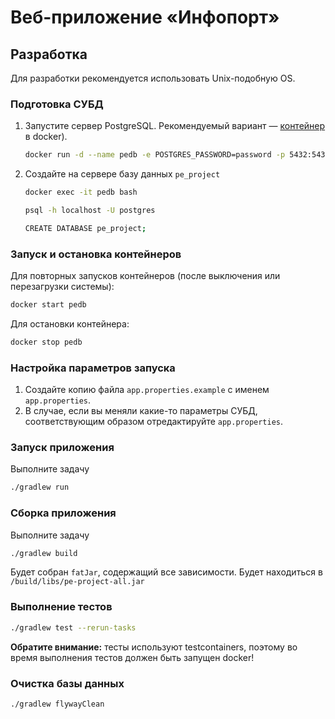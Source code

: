 # Веб-приложение «Инфопорт»

## Разработка

Для разработки рекомендуется использовать Unix-подобную OS.

### Подготовка СУБД
1. Запустите сервер PostgreSQL. Рекомендуемый вариант — [контейнер](https://github.com/docker-library/docs/blob/master/postgres/README.md) в docker).
    ```bash
    docker run -d --name pedb -e POSTGRES_PASSWORD=password -p 5432:5432 postgres:16.3
    ```
2. Создайте на сервере базу данных `pe_project`
   ```bash
   docker exec -it pedb bash
   ```
   ```bash
   psql -h localhost -U postgres
   ```
   ```bash
   CREATE DATABASE pe_project;
    ```

### Запуск и остановка контейнеров
Для повторных запусков контейнеров (после выключения или перезагрузки системы):
```bash
docker start pedb
```

Для остановки контейнера:
```bash
docker stop pedb
```

### Настройка параметров запуска
1. Создайте копию файла `app.properties.example` с именем `app.properties`.
2. В случае, если вы меняли какие-то параметры СУБД, соответствующим образом отредактируйте `app.properties`.

### Запуск приложения
Выполните задачу
```bash
./gradlew run
```

### Сборка приложения
Выполните задачу
```bash
./gradlew build
```
Будет собран ```fatJar```, содержащий все зависимости. Будет находиться в ```/build/libs/pe-project-all.jar```

### Выполнение тестов
```bash
./gradlew test --rerun-tasks
```
**Обратите внимание:** тесты используют testcontainers, поэтому во время выполнения тестов должен быть запущен docker!

### Очистка базы данных
```bash
./gradlew flywayClean
```
